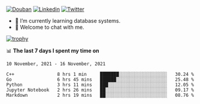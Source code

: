 
<p align="left">
<a href="https://www.douban.com/people/ixxchan"><img src="https://img.shields.io/badge/@ixxchan-007722?style=flat&logo=Douban&logoColor=white" alt="Douban" /></a> 
<a href="https://www.linkedin.com/in/xxchan/?locale=en_US"><img src="https://img.shields.io/badge/@xxchan-0073b1?style=flat&logo=LinkedIn&logoColor=white" alt="Linkedin" /></a> 
<a href="https://twitter.com/yayale_umi"><img src="https://img.shields.io/badge/@yayale__umi-1DA1F2?style=flat&logo=Twitter&logoColor=white" alt="Twitter"/></a>
</p>

- 🌱 I’m currently learning database systems.
- 💬 Welcome to chat with me.


[![trophy](https://github-profile-trophy.vercel.app/?username=xxchan&theme=flat&column=7)](https://github.com/xxchan)


📊 **The last 7 days I spent my time on** 

<!--START_SECTION:waka-->
```text
10 November, 2021 - 16 November, 2021

C++                8 hrs 1 min     ███████░░░░░░░░░░░░░░░░░░   30.24 % 
Go                 6 hrs 45 mins   ██████░░░░░░░░░░░░░░░░░░░   25.48 % 
Python             3 hrs 11 mins   ███░░░░░░░░░░░░░░░░░░░░░░   12.05 % 
Jupyter Notebook   2 hrs 26 mins   ██░░░░░░░░░░░░░░░░░░░░░░░   09.17 % 
Markdown           2 hrs 19 mins   ██░░░░░░░░░░░░░░░░░░░░░░░   08.76 %
```
<!--END_SECTION:waka-->

<!--
**xxchan/xxchan** is a ✨ _special_ ✨ repository because its `README.md` (this file) appears on your GitHub profile.

Here are some ideas to get you started:

- 🔭 I’m currently working on ...
- 🌱 I’m currently learning ...
- 👯 I’m looking to collaborate on ...
- 🤔 I’m looking for help with ...
- 💬 Ask me about ...
- 📫 How to reach me: ...
- 😄 Pronouns: ...
- ⚡ Fun fact: ...
-->
